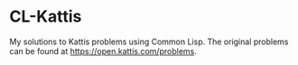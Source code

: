 # CL-Kattis
My solutions to Kattis problems using Common Lisp.
The original problems can be found at https://open.kattis.com/problems.

